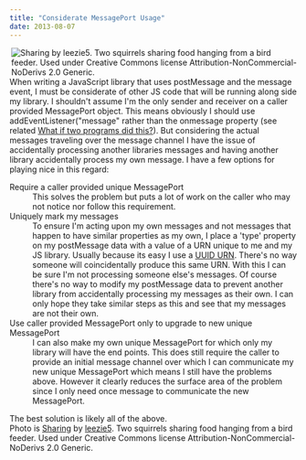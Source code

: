 ```yaml
---
title: "Considerate MessagePort Usage"
date: 2013-08-07
---
```

<div xmlns="http://www.w3.org/1999/xhtml"><div><img align="right" alt="Sharing by leezie5. Two squirrels sharing food hanging from a bird feeder. Used under Creative Commons license Attribution-NonCommercial-NoDerivs 2.0 Generic." src="http://farm7.staticflickr.com/6013/5912219625_ece631b7e6_m.jpg" />When writing a JavaScript library that uses postMessage and the message event, I must be considerate of other JS code that will be
  running along side my library. I shouldn't assume I'm the only sender and receiver on a caller provided MessagePort object. This means obviously I should use addEventListener("message" rather than
  the onmessage property (see related <a href="http://blogs.msdn.com/b/oldnewthing/archive/2005/06/07/426294.aspx">What if two programs did this?</a>). But considering the actual messages traveling
  over the message channel I have the issue of accidentally processing another libraries messages and having another library accidentally process my own message. I have a few options for playing nice
  in this regard:<br /><dl><dt>
      Require a caller provided unique MessagePort
    </dt><dd>
      This solves the problem but puts a lot of work on the caller who may not notice nor follow this requirement.
    </dd><dt>
      Uniquely mark my messages
    </dt><dd>
      To ensure I'm acting upon my own messages and not messages that happen to have similar properties as my own, I place a 'type' property on my postMessage data with a value of a URN unique to me
      and my JS library. Usually because its easy I use a <a href="http://tools.ietf.org/html/rfc4122">UUID URN</a>. There's no way someone will coincidentally produce this same URN. With this I can
      be sure I'm not processing someone else's messages. Of course there's no way to modify my postMessage data to prevent another library from accidentally processing my messages as their own. I
      can only hope they take similar steps as this and see that my messages are not their own.
    </dd><dt>
      Use caller provided MessagePort only to upgrade to new unique MessagePort
    </dt><dd>
      I can also make my own unique MessagePort for which only my library will have the end points. This does still require the caller to provide an initial message channel over which I can
      communicate my new unique MessagePort which means I still have the problems above. However it clearly reduces the surface area of the problem since I only need once message to communicate the
      new MessagePort.
    </dd></dl>The best solution is likely all of the above.<br />
  Photo is <a href="http://www.flickr.com/photos/leeziet/5912219625/">Sharing</a> by <a href="http://www.flickr.com/photos/leeziet/">leezie5</a>. Two squirrels sharing food hanging from a bird
  feeder. Used under Creative Commons license Attribution-NonCommercial-NoDerivs 2.0 Generic.
</div></div>
